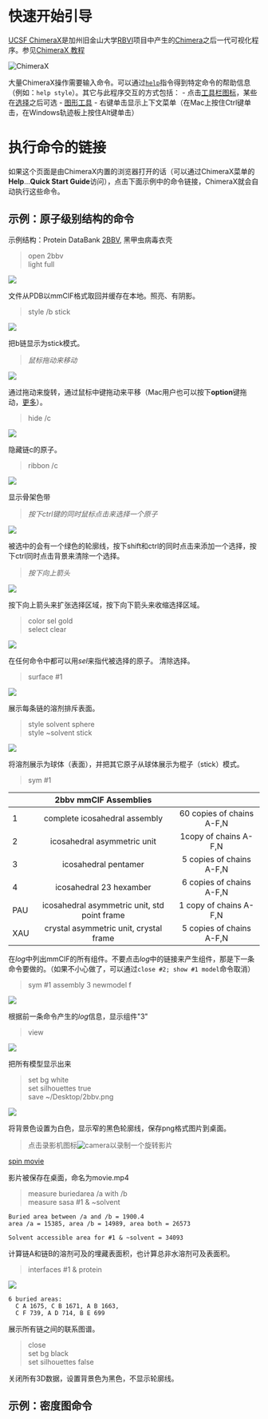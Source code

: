 # 快速开始引导

[UCSF ChimeraX](http://www.rbvi.ucsf.edu/chimerax/)是加州旧金山大学[RBVI](http://www.rbvi.ucsf.edu/)项目中产生的[Chimera](http://www.rbvi.ucsf.edu/chimera/)之后一代可视化程序。参见[ChimeraX 教程](http://www.rbvi.ucsf.edu/chimerax/tutorials.html)

![ChimeraX](https://www.cgl.ucsf.edu/chimerax/docs/quickstart/images/chimerax.png)

大量ChimeraX操作需要输入命令。可以通过[`help`](https://www.cgl.ucsf.edu/chimerax/docs/user/commands/help.html)指令得到特定命令的帮助信息（例如：`help style`）。其它与此程序交互的方式包括：
    - 点击[工具栏图标](https://www.cgl.ucsf.edu/chimerax/docs/user/tools/toolbar.html)，某些在[选择](https://www.cgl.ucsf.edu/chimerax/docs/user/selection.html)之后可选
    - [图形工具](https://www.cgl.ucsf.edu/chimerax/docs/user/index.html#tools)
    - 右键单击显示上下文菜单（在Mac上按住Ctrl键单击，在Windows轨迹板上按住Alt键单击）


# 执行命令的链接

如果这个页面是由ChimeraX内置的浏览器打开的话（可以通过ChimeraX菜单的**Help**...**Quick Start Guide**访问），点击下面示例中的命令链接，ChimeraX就会自动执行这些命令。


## 示例：原子级别结构的命令

示例结构：Protein DataBank [2BBV](http://www.rcsb.org/pdb/explore.do?structureId=2bbv), 黑甲虫病毒衣壳


> open 2bbv  
> light full

![](https://www.cgl.ucsf.edu/chimerax/docs/quickstart/images/colorchain.png)

文件从PDB以mmCIF格式取回并缓存在本地。照亮、有阴影。

> style /b stick

![](https://www.cgl.ucsf.edu/chimerax/docs/quickstart/images/stick.png)

把b链显示为stick模式。

> *鼠标拖动来移动*

![](https://www.cgl.ucsf.edu/chimerax/docs/quickstart/images/shift.png)

通过拖动来旋转，通过鼠标中键拖动来平移（Mac用户也可以按下**option**键拖动，[更多](https://www.cgl.ucsf.edu/chimerax/docs/user/commands/ui.html#mousedefaults)）。

> hide /c

![](https://www.cgl.ucsf.edu/chimerax/docs/quickstart/images/undisplay.png)

隐藏链c的原子。

> ribbon /c

![](https://www.cgl.ucsf.edu/chimerax/docs/quickstart/images/ribbon.png)

显示骨架色带

> *按下ctrl键的同时鼠标点击来选择一个原子*

![](https://www.cgl.ucsf.edu/chimerax/docs/quickstart/images/select.png)

被选中的会有一个绿色的轮廓线，按下shift和ctrl的同时点击来添加一个选择，按下ctrl同时点击背景来清除一个选择。

> *按下向上箭头*

![](https://www.cgl.ucsf.edu/chimerax/docs/quickstart/images/uparrow.png)

按下向上箭头来扩张选择区域，按下向下箭头来收缩选择区域。

> color sel gold  
> select clear

![](https://www.cgl.ucsf.edu/chimerax/docs/quickstart/images/color.png)

在任何命令中都可以用*sel*来指代被选择的原子。
清除选择。

> surface #1

![](https://www.cgl.ucsf.edu/chimerax/docs/quickstart/images/surface.png)

展示每条链的溶剂排斥表面。

> style solvent sphere  
> style ~solvent stick

![](https://www.cgl.ucsf.edu/chimerax/docs/quickstart/images/water.png)

将溶剂展示为球体（表面），并把其它原子从球体展示为棍子（stick）模式。

> sym #1

||2bbv mmCIF Assemblies||
|:--|:--:|:--:|
|1 | complete icosahedral assembly | 60 copies of chains A-F,N|
|2 | icosahedral asymmetric unit| 1copy of chains A-F,N|
|3| icosahedral pentamer | 5 copies of chains A-F,N|
|4| icosahedral 23 hexamber | 6 copies of chains A-F,N|
|PAU| icosahedral asymmetric unit, std point frame| 1 copy of chains A-F,N|
|XAU| crystal asymmetric unit, crystal frame | 5 copies of chains A-F,N|

在*log*中列出mmCIF的所有组件。不要点击*log*中的链接来产生组件，那是下一条命令要做的。（如果不小心做了，可以通过`close #2; show #1 model`命令取消）

> sym #1 assembly 3 newmodel f

![](https://www.cgl.ucsf.edu/chimerax/docs/quickstart/images/assembly3.png)

根据前一条命令产生的*log*信息，显示组件"3"

> view

![](https://www.cgl.ucsf.edu/chimerax/docs/quickstart/images/view3.png)

把所有模型显示出来

> set bg white  
> set silhouettes true  
> save ~/Desktop/2bbv.png

![](https://www.cgl.ucsf.edu/chimerax/docs/quickstart/images/view3nice.png)

将背景色设置为白色，显示窄的黑色轮廓线，保存png格式图片到桌面。

> 点击录影机图标![camera](https://www.cgl.ucsf.edu/chimerax/docs/user/tools/shortcut-icons/video.png ':size=20x20')以录制一个旋转影片

[spin movie](../media/quick_start_guide_spin.mp4 ':include')

影片被保存在桌面，命名为movie.mp4

> measure buriedarea /a with /b   
> measure sasa #1 & ~solvent

```log
Buried area between /a and /b = 1900.4
area /a = 15385, area /b = 14989, area both = 26573

Solvent accessible area for #1 & ~solvent = 34093
```

计算链A和链B的溶剂可及的埋藏表面积，也计算总非水溶剂可及表面积。

> interfaces #1 & protein

![](https://www.cgl.ucsf.edu/chimerax/docs/quickstart/images/contacts.png)

```log
6 buried areas: 
  C A 1675, C B 1671, A B 1663,
  C F 739, A D 714, B E 699
```

展示所有链之间的联系图谱。

> close  
> set bg black  
> set silhouettes false

关闭所有3D数据，设置背景色为黑色，不显示轮廓线。


## 示例：密度图命令
